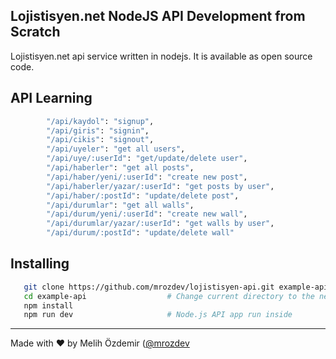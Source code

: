 ## Lojistisyen.net NodeJS API Development from Scratch

Lojistisyen.net api service written in nodejs. It is available as open source code.

## API Learning

```bash
        "/api/kaydol": "signup",
        "/api/giris": "signin",
        "/api/cikis": "signout",
        "/api/uyeler": "get all users",
        "/api/uye/:userId": "get/update/delete user",
        "/api/haberler": "get all posts",
        "/api/haber/yeni/:userId": "create new post",
        "/api/haberler/yazar/:userId": "get posts by user",
        "/api/haber/:postId": "update/delete post",
        "/api/durumlar": "get all walls",
        "/api/durum/yeni/:userId": "create new wall",
        "/api/durumlar/yazar/:userId": "get walls by user",
        "/api/durum/:postId": "update/delete wall"
```

## Installing

```bash
   git clone https://github.com/mrozdev/lojistisyen-api.git example-api
   cd example-api                  # Change current directory to the newly created one
   npm install
   npm run dev                     # Node.js API app run inside
```

---
Made with ♥ by Melih Özdemir ([@mrozdev](https://sorcial.com/mrozdev)
